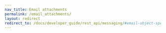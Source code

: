 ```yaml
---
nav_title: Email attachments
permalink: /email_attachments/
layout: redirect
redirect_to: /docs/developer_guide/rest_api/messaging/#email-object-specification
---
```

